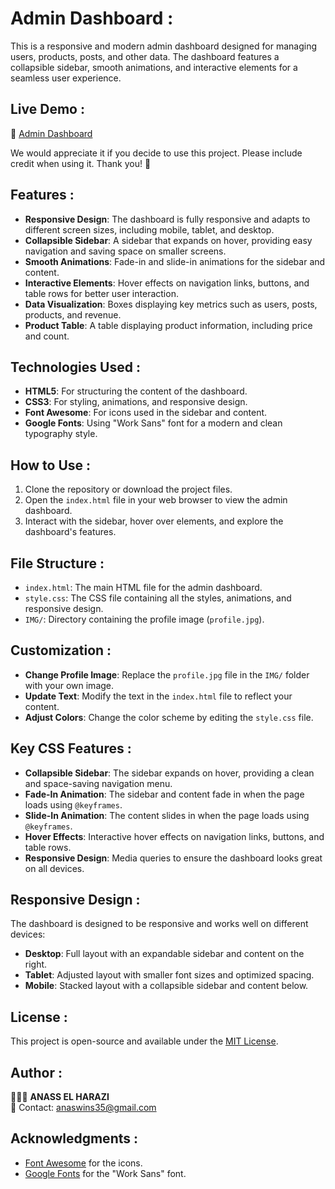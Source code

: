 # Admin Dashboard :

This is a responsive and modern admin dashboard designed for managing users, products, posts, and other data. The dashboard features a collapsible sidebar, smooth animations, and interactive elements for a seamless user experience.

## Live Demo : 

🔗 [Admin Dashboard](https://dash-rthilaa.netlify.app/)

We would appreciate it if you decide to use this project. Please include credit when using it. Thank you! 🙏  

## Features :

- **Responsive Design**: The dashboard is fully responsive and adapts to different screen sizes, including mobile, tablet, and desktop.
- **Collapsible Sidebar**: A sidebar that expands on hover, providing easy navigation and saving space on smaller screens.
- **Smooth Animations**: Fade-in and slide-in animations for the sidebar and content.
- **Interactive Elements**: Hover effects on navigation links, buttons, and table rows for better user interaction.
- **Data Visualization**: Boxes displaying key metrics such as users, posts, products, and revenue.
- **Product Table**: A table displaying product information, including price and count.

## Technologies Used :

- **HTML5**: For structuring the content of the dashboard.
- **CSS3**: For styling, animations, and responsive design.
- **Font Awesome**: For icons used in the sidebar and content.
- **Google Fonts**: Using "Work Sans" font for a modern and clean typography style.

## How to Use :

1. Clone the repository or download the project files.
2. Open the `index.html` file in your web browser to view the admin dashboard.
3. Interact with the sidebar, hover over elements, and explore the dashboard's features.

## File Structure :

- `index.html`: The main HTML file for the admin dashboard.
- `style.css`: The CSS file containing all the styles, animations, and responsive design.
- `IMG/`: Directory containing the profile image (`profile.jpg`).

## Customization :

- **Change Profile Image**: Replace the `profile.jpg` file in the `IMG/` folder with your own image.
- **Update Text**: Modify the text in the `index.html` file to reflect your content.
- **Adjust Colors**: Change the color scheme by editing the `style.css` file.

## Key CSS Features :

- **Collapsible Sidebar**: The sidebar expands on hover, providing a clean and space-saving navigation menu.
- **Fade-In Animation**: The sidebar and content fade in when the page loads using `@keyframes`.
- **Slide-In Animation**: The content slides in when the page loads using `@keyframes`.
- **Hover Effects**: Interactive hover effects on navigation links, buttons, and table rows.
- **Responsive Design**: Media queries to ensure the dashboard looks great on all devices.

## Responsive Design :

The dashboard is designed to be responsive and works well on different devices:

- **Desktop**: Full layout with an expandable sidebar and content on the right.
- **Tablet**: Adjusted layout with smaller font sizes and optimized spacing.
- **Mobile**: Stacked layout with a collapsible sidebar and content below.

## License :

This project is open-source and available under the [MIT License](LICENSE).

## Author :

👨🏻‍💻 **ANASS EL HARAZI**  
📧 Contact: [anaswins35@gmail.com](mailto:anaswins35@gmail.com)

## Acknowledgments :

- [Font Awesome](https://fontawesome.com/) for the icons.
- [Google Fonts](https://fonts.google.com/) for the "Work Sans" font.
